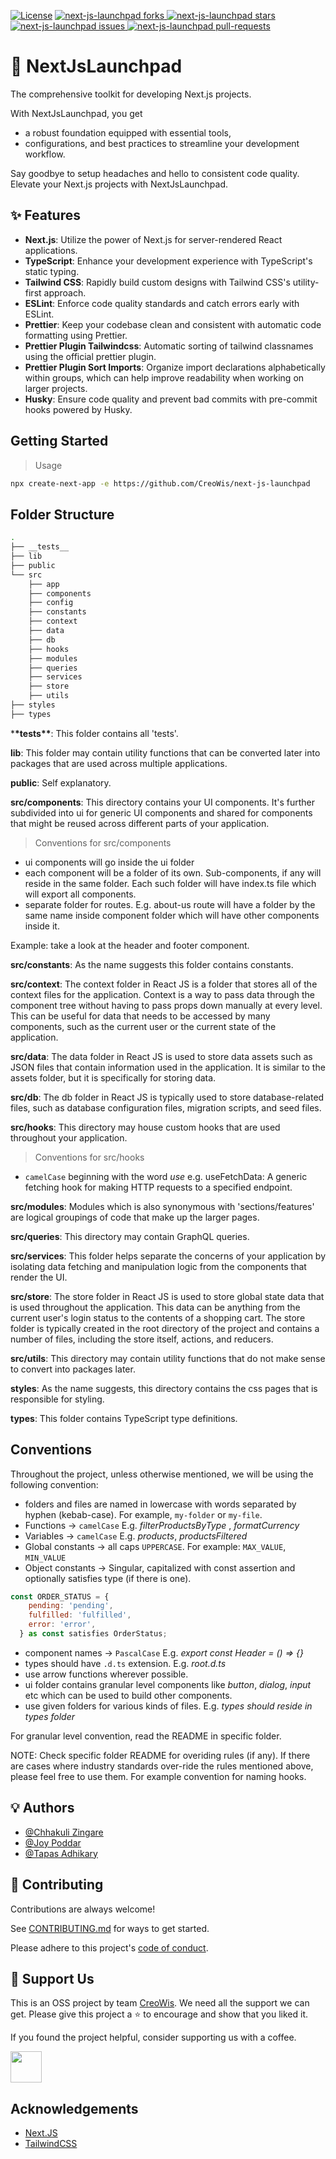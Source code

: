 <a href="https://github.com/CreoWis/next-js-launchpad/blob/master/LICENSE" target="blank"><img src="https://img.shields.io/github/license/CreoWis/next-js-launchpad?style=flat-square" alt="License" /></a>
<a href="https://github.com/CreoWis/next-js-launchpad/fork" target="blank">
<img src="https://img.shields.io/github/forks/CreoWis/next-js-launchpad?style=flat-square" alt="next-js-launchpad forks"/>
</a>
<a href="https://github.com/CreoWis/next-js-launchpad/stargazers" target="blank">
<img src="https://img.shields.io/github/stars/CreoWis/next-js-launchpad?style=flat-square" alt="next-js-launchpad stars"/>
</a>
<a href="https://github.com/CreoWis/next-js-launchpad/issues" target="blank">
<img src="https://img.shields.io/github/issues/CreoWis/next-js-launchpad?style=flat-square" alt="next-js-launchpad issues"/>
</a>
<a href="https://github.com/CreoWis/next-js-launchpad/pulls" target="blank">
<img src="https://img.shields.io/github/issues-pr/CreoWis/next-js-launchpad?style=flat-square" alt="next-js-launchpad pull-requests"/>
</a>

# 🚀 NextJsLaunchpad

The comprehensive toolkit for developing Next.js projects.

With NextJsLaunchpad, you get

- a robust foundation equipped with essential tools,
- configurations, and best practices to streamline your development workflow.

Say goodbye to setup headaches and hello to consistent code quality. Elevate your Next.js projects with NextJsLaunchpad.

## ✨ Features

- **Next.js**: Utilize the power of Next.js for server-rendered React applications.
- **TypeScript**: Enhance your development experience with TypeScript's static typing.
- **Tailwind CSS**: Rapidly build custom designs with Tailwind CSS's utility-first approach.
- **ESLint**: Enforce code quality standards and catch errors early with ESLint.
- **Prettier**: Keep your codebase clean and consistent with automatic code formatting using Prettier.
- **Prettier Plugin Tailwindcss**: Automatic sorting of tailwind classnames using the official prettier plugin.
- **Prettier Plugin Sort Imports**: Organize import declarations alphabetically within groups, which can help improve readability when working on larger projects.
- **Husky**: Ensure code quality and prevent bad commits with pre-commit hooks powered by Husky.

## Getting Started

> Usage

```bash
npx create-next-app -e https://github.com/CreoWis/next-js-launchpad
```

<!-- Project should be public for the above command to work -->

## Folder Structure

```bash
.
├── __tests__
├── lib
├── public
└── src
    ├── app
    ├── components
    ├── config
    ├── constants
    ├── context
    ├── data
    ├── db
    ├── hooks
    ├── modules
    ├── queries
    ├── services
    ├── store
    ├── utils
├── styles
├── types
```

\***\*tests\*\***: This folder contains all 'tests'.

**lib**: This folder may contain utility functions that can be converted later into packages that are used across multiple applications.

**public**: Self explanatory.

**src/components**: This directory contains your UI components. It's further subdivided into ui for generic UI components and shared for components that might be reused across different parts of your application.

> Conventions for src/components

- ui components will go inside the ui folder
- each component will be a folder of its own. Sub-components, if any will reside in the same folder. Each such folder will have index.ts file which will export all components.
- separate folder for routes. E.g. about-us route will have a folder by the same name inside component folder which will have other components inside it.

Example: take a look at the header and footer component.

**src/constants**: As the name suggests this folder contains constants.

**src/context**: The context folder in React JS is a folder that stores all of the context files for the application. Context is a way to pass data through the component tree without having to pass props down manually at every level. This can be useful for data that needs to be accessed by many components, such as the current user or the current state of the application.

**src/data**: The data folder in React JS is used to store data assets such as JSON files that contain information used in the application. It is similar to the assets folder, but it is specifically for storing data.

**src/db**: The db folder in React JS is typically used to store database-related files, such as database configuration files, migration scripts, and seed files.

**src/hooks**: This directory may house custom hooks that are used throughout your application.

> Conventions for src/hooks

- `camelCase` beginning with the word _use_ e.g. useFetchData: A generic fetching hook for making HTTP requests to a specified endpoint.

**src/modules**: Modules which is also synonymous with 'sections/features' are logical groupings of code that make up the larger pages.

**src/queries**: This directory may contain GraphQL queries.

**src/services**: This folder helps separate the concerns of your application by isolating data fetching and manipulation logic from the components that render the UI.

**src/store**: The store folder in React JS is used to store global state data that is used throughout the application. This data can be anything from the current user's login status to the contents of a shopping cart. The store folder is typically created in the root directory of the project and contains a number of files, including the store itself, actions, and reducers.

**src/utils**: This directory may contain utility functions that do not make sense to convert into packages later.

**styles**: As the name suggests, this directory contains the css pages that is responsible for styling.

**types**: This folder contains TypeScript type definitions.

## Conventions

Throughout the project, unless otherwise mentioned, we will be using the following convention:

- folders and files are named in lowercase with words separated by hyphen (kebab-case). For example, `my-folder` or `my-file`.
- Functions -> `camelCase` E.g. _filterProductsByType_ , _formatCurrency_
- Variables -> `camelCase` E.g. _products_, _productsFiltered_
- Global constants -> all caps `UPPERCASE`. For example: `MAX_VALUE`, `MIN_VALUE`
- Object constants -> Singular, capitalized with const assertion and optionally satisfies type (if there is one).

```js
const ORDER_STATUS = {
    pending: 'pending',
    fulfilled: 'fulfilled',
    error: 'error',
  } as const satisfies OrderStatus;
```

- component names -> `PascalCase` E.g. _export const Header = () => {}_
- types should have `.d.ts` extension. E.g. _root.d.ts_
- use arrow functions wherever possible.
- ui folder contains granular level components like _button_, _dialog_, _input_ etc which can be used to build other components.
- use given folders for various kinds of files. E.g. _types should reside in types folder_

For granular level convention, read the README in specific folder.

NOTE: Check specific folder README for overiding rules (if any). If there are cases where industry standards over-ride the rules mentioned above, please feel free to use them. For example convention for naming hooks.

## 💡 Authors

- [@Chhakuli Zingare](https://github.com/chhakuli123)
- [@Joy Poddar](https://github.com/joypoddar)
- [@Tapas Adhikary](https://github.com/atapas)

## 🤝 Contributing

Contributions are always welcome!

See [CONTRIBUTING.md](https://github.com/CreoWis/next-js-launchpad/blob/main/CONTRIBUTING.md) for ways to get started.

Please adhere to this project's [code of conduct](https://github.com/CreoWis/next-js-launchpad/blob/main/CODE_OF_CONDUCT.md).

## 🙏 Support Us

This is an OSS project by team [CreoWis](https://www.creowis.com/). We need all the support we can get. Please give this project a ⭐️ to encourage and show that you liked it.

If you found the project helpful, consider supporting us with a coffee.

<a href="https://www.buymeacoffee.com/creowis">
    <img src="https://cdn.buymeacoffee.com/buttons/v2/default-yellow.png" height="50px">
</a>

## Acknowledgements

- [Next.JS](https://nextjs.org/)
- [TailwindCSS](https://tailwindcss.com/)
